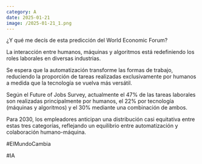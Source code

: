 ```yaml
--- 
category: A 
date: 2025-01-21 
image: /2025-01-21_1.png 
--- 
```


¿Y qué me decís de esta predicción del World Economic Forum?

La interacción entre humanos, máquinas y algoritmos está redefiniendo los roles laborales en diversas industrias. 

Se espera que la automatización transforme las formas de trabajo, reduciendo la proporción de tareas realizadas exclusivamente por humanos a medida que la tecnología se vuelva más versátil.

Según el Future of Jobs Survey, actualmente el 47% de las tareas laborales son realizadas principalmente por humanos, el 22% por tecnología (máquinas y algoritmos) y el 30% mediante una combinación de ambos. 

Para 2030, los empleadores anticipan una distribución casi equitativa entre estas tres categorías, reflejando un equilibrio entre automatización y colaboración humano-máquina.

#ElMundoCambia

#IA